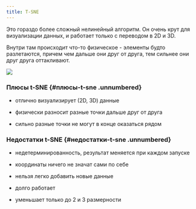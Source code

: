 ```yaml
---
title: T-SNE
---
```


Это гораздо более сложный нелинейный алгоритм. Он очень крут для
визуализации данных, и работает только с переводом в 2D и 3D.

Внутри там происходит что-то физическое - элементы будто разлетаются,
причем чем дальше они друг от друга, тем сильнее они друг друга
оттакливают.

![](img/tsne-sample.png)

### Плюсы t-SNE {#плюсы-t-sne .unnumbered}

-   отлично визуализирует (2D, 3D) данные

-   физически разносит разные точки дальше друг от друга

-   сильно разные точки не могут в конце оказаться рядом

### Недостатки t-SNE {#недостатки-t-sne .unnumbered}

-   недетерминированность, результат меняется при каждом запуске

-   координаты ничего не значат сами по себе

-   нельзя легко добавить новые данные

-   долго работает

-   уменьшает только до 2 и 3 размерности